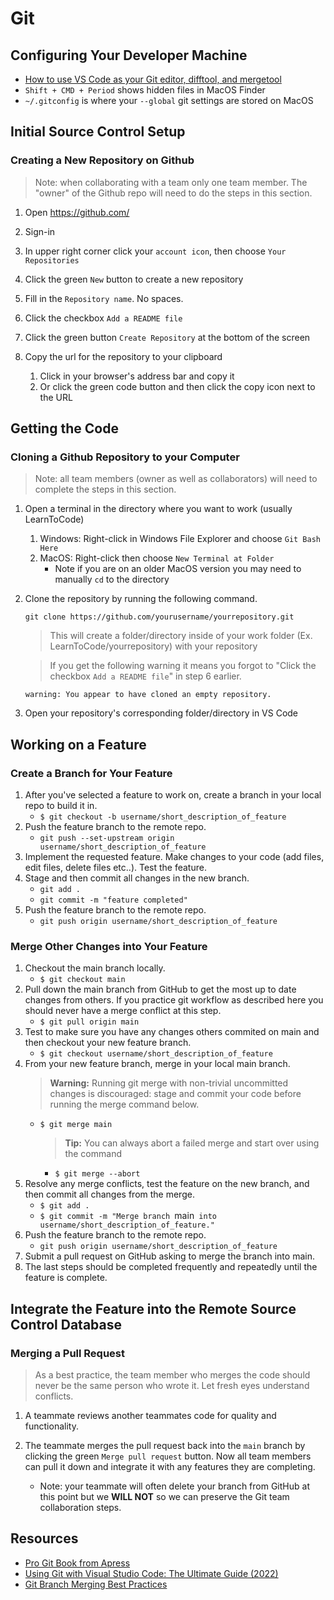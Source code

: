# Git

## Configuring Your Developer Machine

- [How to use VS Code as your Git editor, difftool, and mergetool](https://www.roboleary.net/vscode/2020/09/15/vscode-git.html)
- `Shift + CMD + Period` shows hidden files in MacOS Finder
- `~/.gitconfig` is where your `--global` git settings are stored on MacOS

## Initial Source Control Setup

### Creating a New Repository on Github

> Note: when collaborating with a team only one team member. The "owner" of the Github repo will need to do the steps in this section.

1.  Open https://github.com/
1.  Sign-in
1.  In upper right corner click your `account icon`, then choose `Your Repositories`
1.  Click the green `New` button to create a new repository
1.  Fill in the `Repository name`. No spaces.
1.  Click the checkbox `Add a README file`
1.  Click the green button `Create Repository` at the bottom of the screen
1.  Copy the url for the repository to your clipboard

    1. Click in your browser's address bar and copy it
    1. Or click the green code button and then click the copy icon next to the URL

## Getting the Code

### Cloning a Github Repository to your Computer

> Note: all team members (owner as well as collaborators) will need to complete the steps in this section.

1.  Open a terminal in the directory where you want to work (usually LearnToCode)
    1. Windows: Right-click in Windows File Explorer and choose `Git Bash Here`
    1. MacOS: Right-click then choose `New Terminal at Folder`
       - Note if you are on an older MacOS version you may need to manually `cd` to the directory
1.  Clone the repository by running the following command.

    ```
    git clone https://github.com/yourusername/yourrepository.git
    ```

    > This will create a folder/directory inside of your work folder (Ex. LearnToCode/yourrepository) with your repository

    > If you get the following warning it means you forgot to "Click the checkbox `Add a README file`" in step 6 earlier.

    ```
    warning: You appear to have cloned an empty repository.
    ```

1.  Open your repository's corresponding folder/directory in VS Code

## Working on a Feature

### Create a Branch for Your Feature

1. After you've selected a feature to work on, create a branch in your local repo to build it in.
   - `$ git checkout -b username/short_description_of_feature`
1. Push the feature branch to the remote repo.
   - `git push --set-upstream origin username/short_description_of_feature`
1. Implement the requested feature. Make changes to your code (add files, edit files, delete files etc..). Test the feature.
1. Stage and then commit all changes in the new branch.
   - `git add .`
   - `git commit -m "feature completed"`
1. Push the feature branch to the remote repo.
   - `git push origin username/short_description_of_feature`

### Merge Other Changes into Your Feature

1. Checkout the main branch locally.
   - `$ git checkout main`
1. Pull down the main branch from GitHub to get the most up to date changes from others. If you practice git workflow as described here you should never have a merge conflict at this step.
   - `$ git pull origin main`
1. Test to make sure you have any changes others commited on main and then checkout your new feature branch.
   - `$ git checkout username/short_description_of_feature`
1. From your new feature branch, merge in your local main branch.
      > **Warning:** Running git merge with non-trivial uncommitted changes is discouraged: stage and commit your code before running the merge command below.
   - `$ git merge main`
     > **Tip:** You can always abort a failed merge and start over using the command
     - `$ git merge --abort`
1. Resolve any merge conflicts, test the feature on the new branch, and then commit all changes from the merge.
   - `$ git add .`
   - `$ git commit -m "Merge branch `main` into username/short_description_of_feature."`
1. Push the feature branch to the remote repo.
   - `git push origin username/short_description_of_feature`
1. Submit a pull request on GitHub asking to merge the branch into main.
1. The last steps should be completed frequently and repeatedly until the feature is complete.

## Integrate the Feature into the Remote Source Control Database

### Merging a Pull Request

> As a best practice, the team member who merges the code should never be the same person who wrote it. Let fresh eyes understand conflicts.

1. A teammate reviews another teammates code for quality and functionality.
1. The teammate merges the pull request back into the `main` branch by clicking the green `Merge pull request` button.
   Now all team members can pull it down and integrate it with any features they are completing.

   - Note: your teammate will often delete your branch from GitHub at this point but we **WILL NOT** so we can preserve the Git team collaboration steps.

## Resources

- [Pro Git Book from Apress](https://git-scm.com/book/en/v2)
- [Using Git with Visual Studio Code: The Ultimate Guide (2022)](https://yourbrainoncomputers.com/using-git-with-visual-studio-code-the-ultimate-guide/)
- [Git Branch Merging Best Practices](https://gist.github.com/calaway/ea880263b0c0495bb00ee877f001dc59)
